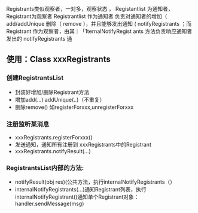 Registrants类似观察者，一对多，观察状态
， Registantlist 为通知者， Registrant为观察者 Registrantlist 
作为通知者 负责对通知者的增加（ add/addUnique 删除（ remove ），并且能够发出通知
( notifyRegistrants ；而 Registrant 作为观察者，由其｜「1ternalNotifyRegist ants 方法负责响应通知者
发出的 notifyRegistrants 通
## 使用：Class xxxRegistrants
### 创建RegistrantsList
- 封装好增加/删除Registrant方法
- 增加add(...)  addUnique(..)（不重复）	   
- 删除remove()  如registerForxxx,unregisterForxxx
### 注册监听某消息
- xxxRegistrants.registerForxxx()
- 发送通知，通知所有注册到 xxxRegistrants中的Registrant
- xxxRegistrants.notifyResult(...)
### RegistrantsList内部的方法:
- notifyResult(obj res)(公共方法，执行internalNotifyRegistrants（）
- internalNotifyRegistrants(...)通知Registrant列表，执行internalNotifyRegistrant()通知单个Registrant对象：handler.sendMessage(msg)
	
	
